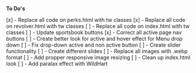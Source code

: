 
**To Do's**

[x] - Replace all code on perks.html with tw classes
[x] - Replace all code on revolver.html with tw classes
[ ] - Replace all code on index.html with tw classes
[ ] - Update sportsbook buttons 
[x] - Correct all active page nav buttons
[ ] - Create better look for active and hover effect for Menu drop down
[ ] - Fix drop-down active and non active button
[ ] - Create slider functionality
[ ] - Create different slides
[ ] - Replace all images with .webp format
[ ] - Add propper responsive image resizing
[ ] - Clean up index.html look
[ ] - Add paralax effect with WildHart
